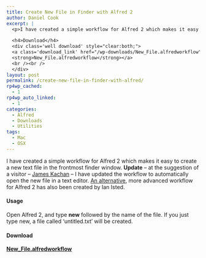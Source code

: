 ```yaml
---
title: Create New File in Finder with Alfred 2
author: Daniel Cook
excerpt: |
  <p>I have created a simple workflow for Alfred 2 which makes it easy to create a new text file in the frontmost finder window. <a href="http://ianisted.co.uk/new-finder-file-alfred-2">An alternative</a>, more advanced workflow for Alfred 2 has also been created by Ian Isted.</p>
  
  <h4>Download</h4>
  <div class='well download' style="clear:both;">
  <a class='download_link' href="/wp-downloads/New_File.alfredworkflow"><img class='download_img' src='/img/icon-alfred-workflow.png' style='float:left;width:50px;' />
  <strong>New_File.alfredworkflow</strong></a>
  <br /><br />
  </div>
layout: post
permalink: /create-new-file-in-finder-with-alfred/
rp4wp_cached:
  - 1
rp4wp_auto_linked:
  - 1
categories:
  - Alfred
  - Downloads
  - Utilities
tags:
  - Mac
  - OSX
---
```

I have created a simple workflow for Alfred 2 which makes it easy to create a new text file in the frontmost finder window. **Update** &#8211; at the suggestion of a visitor &#8211; [James Kachan][1] &#8211; I have updated the workflow to automatically open the new file in a text editor. [An alternative][2], more advanced workflow for Alfred 2 has also been created by Ian Isted.

<!--more-->

#### Usage

Open Alfred 2, and type **new** followed by the name of the file. If you just type new, a file called &#8216;untitled.txt&#8217; will be created.

#### Download

<p><a class='download_link' href="/downloads/newfile.alfredworkflow"><strong>New_File.alfredworkflow</strong></a></p>

 [1]: http://www.jameskachan.com/
 [2]: http://ianisted.co.uk/new-finder-file-alfred-2